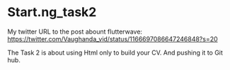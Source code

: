 # Start.ng_task2
My twitter URL to the post abount flutterwave: https://twitter.com/Vaughanda_vid/status/1166697086647246848?s=20

The Task 2 is about using Html only to build your CV.
And pushing it to Git hub.